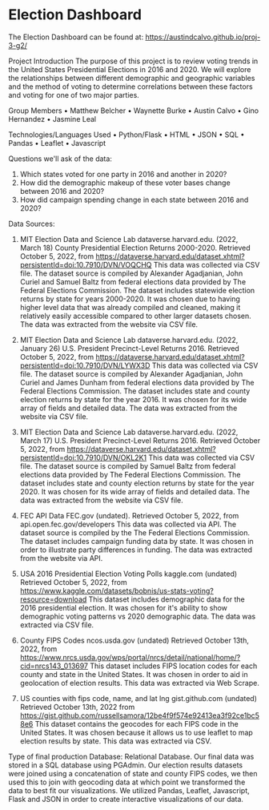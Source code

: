 # Election Dashboard

The Election Dashboard can be found at:
https://austindcalvo.github.io/proj-3-g2/

Project Introduction
The purpose of this project is to review voting trends in the United States Presidential Elections in 2016 and 2020. We will explore the relationships between different demographic and geographic variables and the method of voting to determine correlations between these factors and voting for one of two major parties.

Group Members 
•	Matthew Belcher
•	Waynette Burke
•	Austin Calvo
•	Gino Hernandez
•	Jasmine Leal

Technologies/Languages Used 
•	Python/Flask
•	HTML
•	JSON
•	SQL
•	Pandas
•	Leaflet
•	Javascript

Questions we'll ask of the data:
1. Which states voted for one party in 2016 and another in 2020?
2. How did the demographic makeup of these voter bases change between 2016 and 2020?
3. How did campaign spending change in each state between 2016 and 2020?

Data Sources:
1. MIT Election Data and Science Lab dataverse.harvard.edu. (2022, March 18) County Presidential Election Returns 2000-2020. Retrieved October 5, 2022, from https://dataverse.harvard.edu/dataset.xhtml?persistentId=doi:10.7910/DVN/VOQCHQ
This data was collected via CSV file. The dataset source is compiled by Alexander Agadjanian, John Curiel and Samuel Baltz from federal elections data provided by The Federal Elections Commission. The dataset includes statewide election returns by state for years 2000-2020. It was chosen due to having higher level data that was already compiled and cleaned, making it relatively easily accessible compared to other larger datasets chosen. The data was extracted from the website via CSV file.

2. MIT Election Data and Science Lab dataverse.harvard.edu. (2022, January 26) U.S. President Precinct-Level Returns 2016. Retrieved October 5, 2022, from https://dataverse.harvard.edu/dataset.xhtml?persistentId=doi:10.7910/DVN/LYWX3D
This data was collected via CSV file. The dataset source is compiled by Alexander Agadjanian, John Curiel and James Dunham from federal elections data provided by The Federal Elections Commission. The dataset includes state and county election returns by state for the year 2016. It was chosen for its wide array of fields and detailed data. The data was extracted from the website via CSV file.

3. MIT Election Data and Science Lab dataverse.harvard.edu. (2022, March 17) U.S. President Precinct-Level Returns 2016. Retrieved October 5, 2022, from https://dataverse.harvard.edu/dataset.xhtml?persistentId=doi:10.7910/DVN/OKL2K1
This data was collected via CSV file. The dataset source is compiled by Samuel Baltz from federal elections data provided by The Federal Elections Commission. The dataset includes state and county election returns by state for the year 2020. It was chosen for its wide array of fields and detailed data. The data was extracted from the website via CSV file.

4. FEC API Data FEC.gov (undated). Retrieved October 5, 2022, from api.open.fec.gov/developers
This data was collected via API. The dataset source is compiled by the The Federal Elections Commission. The dataset includes campaign funding data by state. It was chosen in order to illustrate party differences in funding. The data was extracted from the website via API.

5. USA 2016 Presidential Election Voting Polls kaggle.com (undated) Retrieved October 5, 2022, from https://www.kaggle.com/datasets/bobnis/us-stats-voting?resource=download This dataset includes demographic data for the 2016 presidential election. It was chosen for it's ability to show demographic voting patterns vs 2020 demographic data. The data was extracted via CSV file.

6. County FIPS Codes ncos.usda.gov (undated) Retrieved October 13th, 2022, from https://www.nrcs.usda.gov/wps/portal/nrcs/detail/national/home/?cid=nrcs143_013697 This dataset includes FIPS location codes for each county and state in the United States. It was chosen in order to aid in geolocation of election results. This data was extracted via Web Scrape.

7. US counties with fips code, name, and lat lng gist.github.com (undated) Retrieved October 13th, 2022 from https://gist.github.com/russellsamora/12be4f9f574e92413ea3f92ce1bc58e6 This dataset contains the geocodes for each FIPS code in the United States. It was chosen because it allows us to use leaflet to map election results by state. This data was extracted via CSV.

Type of final production Database:
Relational Database. Our final data was stored in a SQL database using PGAdmin. Our election results datasets were joined using a concatenation of state and county FIPS codes, we then used this to join with geocoding data at which point we transformed the data to best fit our visualizations. We utilized Pandas, Leaflet, Javascript, Flask and JSON in order to create interactive visualizations of our data. 
